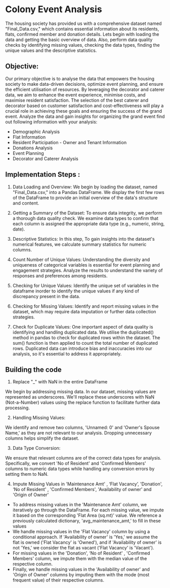 # Colony Event Analysis
The housing society has provided us with a comprehensive dataset named "Final_Data.csv," which contains essential information about its residents, flats, 
confirmed member and donation details. Lets begin with loading the data and getting the basic overview of data. Also, perform data quality checks by identifying missing values, 
checking the data types, finding the unique values and the descriptive statistics.

## Objective:
Our primary objective is to analyse the data that empowers the housing society to make data-driven decisions, optimize event planning, 
and ensure the efficient utilisation of resources.  By leveraging the decorator and caterer data, we aim to enhance the event experience, 
minimise costs, and maximise resident satisfaction. The selection of the best caterer and decorator based on customer satisfaction and cost-effectiveness 
will play a crucial role in achieving these goals and ensuring the success of the grand event. 
Analyze the data and gain insights for organizing the grand event find out following information with your analysis:

- Demographic Analysis
- Flat Information
- Resident Participation
​​- Owner and Tenant Information
- Donations Analysis
- Event Planning
- Decorator and Caterer Analysis

## Implementation Steps :
1. Data Loading and Overview: 
   We begin by loading the dataset, named "Final_Data.csv," into a Pandas DataFrame. We display the first few rows of the DataFrame to provide an initial
   overview of the data's structure and content.
   
2. Getting a Summary of the Dataset:
   To ensure data integrity, we perform a thorough data quality check. We examine data types to confirm that each column is assigned the appropriate data
   type (e.g., numeric, string, date).
   
3. Descriptive Statistics:
   In this step, To gain insights into the dataset's numerical features, we calculate summary statistics for numeric columns.
   
4. Count Number of Unique Values:
   Understanding the diversity and uniqueness of categorical variables is essential for event planning and engagement strategies.
   Analyze the results to understand the variety of responses and preferences among residents.
   
5. Checking for Unique Values:
   Identify the unique set of variables in the dataframe inorder to identify the unique values if any kind of discrepancy present in the data.
   
6. Checking for Missing Values:
   Identify and report missing values in the dataset, which may require data imputation or further data collection strategies.

7. Check for Duplicate Values:
   One important aspect of data quality is identifying and handling duplicated data. We utilise the duplicated() method in pandas to check
   for duplicated rows within the dataset. The sum() function is then applied to count the total number of duplicated rows. Duplicated data can
   introduce bias and inaccuracies into our analysis, so it's essential to address it appropriately.


## Building the code 
 

1. Replace "_" with NaN in the entire DataFrame

We begin by addressing missing data. In our dataset, missing values are represented as underscores. 
We'll replace these underscores with NaN (Not-a-Number) values using the replace function to facilitate further data processing.

2. Handling Missing Values: 

We identify and remove two columns, 'Unnamed: 0' and 'Owner's Spouse Name,' as they are not relevant to our analysis. Dropping unnecessary columns helps simplify the dataset.

3. Data Type Conversion: 

We ensure that relevant columns are of the correct data types for analysis. Specifically, we convert 'No of Resident' and 'Confirmed Members' 
columns to numeric data types while handling any conversion errors by setting them to NaN.

4. Impute Missing Values in 'Maintenance Amt' , ‘Flat Vacancy’, 'Donation', ‘No of Resident' , 'Confirmed Members', 'Availability of owner' and 'Origin of Owner' 

- To address missing values in the 'Maintenance Amt' column, we iteratively go through the DataFrame. For each missing value, we impute it based on the corresponding 'Flat Area (sq.mt)' 
  value. We reference a previously calculated dictionary, 'avg_maintenance_amt,' to fill in these values
- We handle missing values in the 'Flat Vacancy' column by using a conditional approach. If 'Availability of owner' is 'Yes,' we assume the flat is owned ('Flat Vacancy' is 'Owned'), and 
  if 'Availability of owner' is not 'Yes,' we consider the flat as vacant ('Flat Vacancy' is 'Vacant').
- For missing values in the 'Donation', ‘No of Resident' , 'Confirmed Members' column, we impute them with the median value of the respective column.
- Finally, we handle missing values in the 'Availability of owner' and 'Origin of Owner' columns by imputing them with the mode (most frequent value) of their respective columns.
